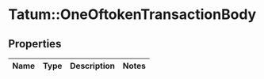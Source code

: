 # Tatum::OneOftokenTransactionBody

## Properties
Name | Type | Description | Notes
------------ | ------------- | ------------- | -------------

